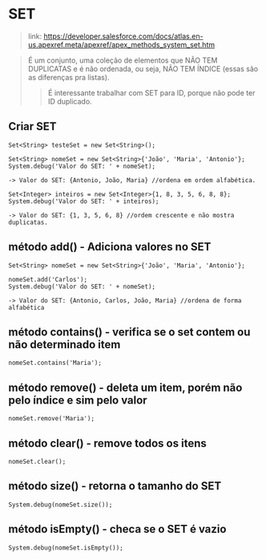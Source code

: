 # SET
> link: https://developer.salesforce.com/docs/atlas.en-us.apexref.meta/apexref/apex_methods_system_set.htm

> É um conjunto, uma coleção de elementos que NÃO TEM DUPLICATAS e é não ordenada, ou seja, NÃO TEM ÍNDICE (essas são as diferenças pra listas).
>> É interessante trabalhar com SET para ID, porque não pode ter ID duplicado.

## Criar SET
```
Set<String> testeSet = new Set<String>();
```
```
Set<String> nomeSet = new Set<String>{'João', 'Maria', 'Antonio'};
System.debug('Valor do SET: ' + nomeSet);

-> Valor do SET: {Antonio, João, Maria} //ordena em ordem alfabética.
```
```
Set<Integer> inteiros = new Set<Integer>{1, 8, 3, 5, 6, 8, 8};
System.debug('Valor do SET: ' + inteiros);

-> Valor do SET: {1, 3, 5, 6, 8} //ordem crescente e não mostra duplicatas.
```
## método add() - Adiciona valores no SET 
```
Set<String> nomeSet = new Set<String>{'João', 'Maria', 'Antonio'};

nomeSet.add('Carlos');
System.debug('Valor do SET: ' + nomeSet);

-> Valor do SET: {Antonio, Carlos, João, Maria} //ordena de forma alfabética
```

## método contains() - verifica se o set contem ou não determinado item
```
nomeSet.contains('Maria');
```

## método remove() - deleta um item, porém não pelo índice e sim pelo valor
```
nomeSet.remove('Maria');
```

## método clear() - remove todos os itens
```
nomeSet.clear();
```

## método size() - retorna o tamanho do SET
```
System.debug(nomeSet.size());
```

## método isEmpty() - checa se o SET é vazio
```
System.debug(nomeSet.isEmpty());
```